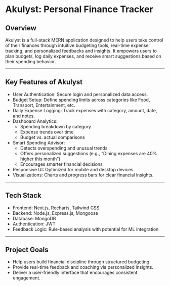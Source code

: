 # Akulyst: Personal Finance Tracker

## Overview
Akulyst is a full-stack MERN application designed to help users take control of their finances through intuitive budgeting tools, real-time expense tracking, and personalized feedbacks and insights. It empowers users to plan budgets, log daily expenses, and receive smart suggestions based on their spending behavior.

---

## Key Features of Akulyst
- User Authentication: Secure login and personalized data access.
- Budget Setup: Define spending limits across categories like Food, Transport, Entertainment, etc.
- Daily Expense Logging: Track expenses with category, amount, date, and notes.
- Dashboard Analytics:
    - Spending breakdown by category
    - Expense trends over time
    - Budget vs. actual comparisons
- Smart Spending Advisor:
    - Detects overspending and unusual trends
    - Offers personalized suggestions (e.g., “Dining expenses are 40% higher this month”)
    - Encourages smarter financial decisions
- Responsive UI: Optimized for mobile and desktop devices.
- Visualizations: Charts and progress bars for clear financial insights.

---

## Tech Stack
- Frontend: Next.js, Recharts, Tailwind CSS
- Backend: Node.js, Express.js, Mongoose
- Database: MongoDB
- Authentication: JWT
- Feedback Logic: Rule-based analysis with potential for ML integration

---

## Project Goals
- Help users build financial discipline through structured budgeting.
- Provide real-time feedback and coaching via personalized insights.
- Deliver a user-friendly interface that encourages consistent engagement.

